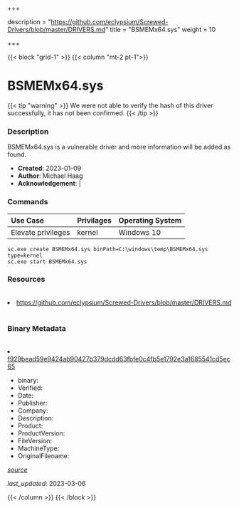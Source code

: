 +++

description = "https://github.com/eclypsium/Screwed-Drivers/blob/master/DRIVERS.md"
title = "BSMEMx64.sys"
weight = 10

+++


{{< block "grid-1" >}}
{{< column "mt-2 pt-1">}}




# BSMEMx64.sys 


{{< tip "warning" >}}
We were not able to verify the hash of this driver successfully, it has not been confirmed.
{{< /tip >}}




### Description


BSMEMx64.sys is a vulnerable driver and more information will be added as found.


- **Created**: 2023-01-09
- **Author**: Michael Haag
- **Acknowledgement**:  | [](https://twitter.com/)

### Commands

| Use Case | Privilages | Operating System | 
|:---- | ---- | ---- |
| Elevate privileges | kernel | Windows 10 |

```
sc.exe create BSMEMx64.sys binPath=C:\windows\temp\BSMEMx64.sys type=kernel
sc.exe start BSMEMx64.sys
```

### Resources
<br>


<li><a href=" https://github.com/eclypsium/Screwed-Drivers/blob/master/DRIVERS.md"> https://github.com/eclypsium/Screwed-Drivers/blob/master/DRIVERS.md</a></li>


<br>


### Binary Metadata
<br>



<li><a href="https://www.virustotal.com/gui/file/f929bead59e9424ab90427b379dcdd63fbfe0c4fb5e1792e3a1685541cd5ec65">f929bead59e9424ab90427b379dcdd63fbfe0c4fb5e1792e3a1685541cd5ec65</a></li>



- binary: 
- Verified: 
- Date: 
- Publisher: 
- Company: 
- Description: 
- Product: 
- ProductVersion: 
- FileVersion: 
- MachineType: 
- OriginalFilename: 

[*source*](https://github.com/magicsword-io/LOLDrivers/tree/main/yaml/bsmemx64.sys.yml)

*last_updated:* 2023-03-06


{{< /column >}}
{{< /block >}}
